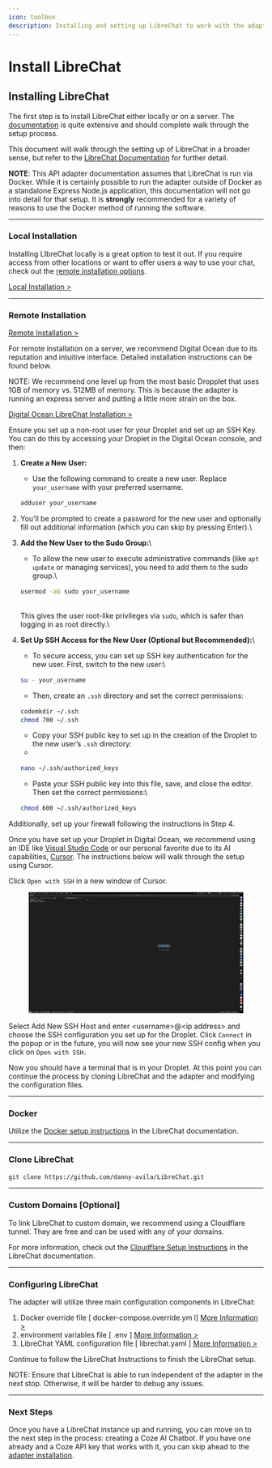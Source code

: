 ```yaml
---
icon: toolbox
description: Installing and setting up LibreChat to work with the adapter.
---
```


# Install LibreChat

## Installing LibreChat

The first step is to install LibreChat either locally or on a server. The [documentation](https://www.librechat.ai/docs) is quite extensive and should complete walk through the setup process.&#x20;

This document will walk through the setting up of LibreChat in a broader sense, but refer to the [LibreChat Documentation](https://www.librechat.ai/docs) for further detail.

**NOTE**: This API adapter documentation assumes that LibreChat is  run via Docker. While it is certainly possible to run the adapter outside of Docker as a standalone Express Node.js application, this documentation will not go into detail for that setup. It is **strongly** recommended for a variety of reasons to use the Docker method of running the software.

***

### Local Installation

Installing LIbreChat locally is a great option to test it out. If you require access from other locations or want to offer users a way to use your chat, check out the [remote installation options](install-librechat.md#remote-installation).

[Local Installation >](https://www.librechat.ai/docs/quick\_start/local\_setup)

***

### Remote Installation <a href="#remote-installation" id="remote-installation"></a>

[Remote Installation >](https://www.librechat.ai/docs/remote)

For remote installation on a server, we recommend Digital Ocean due to its reputation and intuitive interface.  Detailed installation instructions can be found below.

NOTE: We recommend one level up from the most basic Dropplet that uses 1GB of memory vs. 512MB of memory. This is because the adapter is running an express server and putting a little more strain on the box.

[Digital Ocean LibreChat Installation >](https://www.librechat.ai/docs/remote/digitalocean)

Ensure you set up a non-root user for your Droplet and set up an SSH Key. You can do this by accessing your Droplet in the Digital Ocean console, and then:

1.  **Create a New User:**

    * Use the following command to create a new user. Replace `your_username` with your preferred username.



    ```bash
    adduser your_username
    ```


2. You’ll be prompted to create a password for the new user and optionally fill out additional information (which you can skip by pressing Enter).\

3.  **Add the New User to the Sudo Group:**\


    * To allow the new user to execute administrative commands (like `apt update` or managing services), you need to add them to the sudo group.\


    ```bash
    usermod -aG sudo your_username
    ```

    \
    This gives the user root-like privileges via `sudo`, which is safer than logging in as root directly.\

4.  **Set Up SSH Access for the New User (Optional but Recommended):**\


    * To secure access, you can set up SSH key authentication for the new user. First, switch to the new user:\


    ```bash
    su - your_username
    ```



    * Then, create an `.ssh` directory and set the correct permissions:

    ```bash
    codemkdir ~/.ssh
    chmod 700 ~/.ssh
    ```



    * Copy your SSH public key to set up in the creation of the Droplet to the new user’s `.ssh` directory:
    *

    ```bash
    nano ~/.ssh/authorized_keys
    ```



    * Paste your SSH public key into this file, save, and close the editor. Then set the correct permissions:\


    ```bash
    chmod 600 ~/.ssh/authorized_keys
    ```



Additionally, set up your firewall following the instructions in Step 4.

Once you have set up your Droplet in Digital Ocean, we recommend using an IDE like [Visual Studio Code](https://code.visualstudio.com/) or our personal favorite due to its AI capabilities, [Cursor](https://www.cursor.com/). The instructions below will walk through the setup using Cursor.

Click `Open with SSH` in a new window of Cursor.

<figure><img src="../.gitbook/assets/CursorSetup1.jpg" alt=""><figcaption></figcaption></figure>

Select Add New SSH Host and enter \<username>@\<ip address> and choose the SSH configuration you set up for the Droplet. Click `Connect` in the popup or in the future, you will now see your new SSH config when you click on `Open with SSH.`

Now you should have a terminal that is in your Droplet. At this point you can continue the process by cloning LibreChat and the adapter and modifying the configuration files.

***

### Docker

Utilize the [Docker setup instructions](https://www.librechat.ai/docs/remote/docker\_linux) in the LibreChat documentation.

***

### Clone LibreChat

```
git clone https://github.com/danny-avila/LibreChat.git
```

***

### Custom Domains \[Optional]

To link LibreChat to custom domain, we recommend using a Cloudflare tunnel. They are free and can be used with any of your domains.&#x20;

For more information, check out the [Cloudflare Setup Instructions](https://www.librechat.ai/docs/remote/cloudflare) in the LibreChat documentation.

***

### Configuring LibreChat

The adapter will utilize three main configuration components in LibreChat:

1. Docker override file \[ docker-compose.override.ym l]  [More Information >](https://www.librechat.ai/docs/configuration/docker\_override)
2. environment variables file \[ .env ]   [More Information >](https://www.librechat.ai/docs/configuration/dotenv)
3. LibreChat YAML configuration file \[ librechat.yaml ]  [More Information >](https://www.librechat.ai/docs/configuration/librechat\_yaml)

Continue to follow the LibreChat Instructions to finish the LibreChat setup.

NOTE: Ensure that LibreChat is able to run independent of the adapter in the next stop. Otherwise, it will be harder to debug any issues.

***

### Next Steps

Once you have a LibreChat instance up and running, you can move on to the next step in the process: creating a Coze AI Chatbot. If you have one already and a Coze API key that works with it, you can skip ahead to the [adapter installation](install-api-adapter.md).
